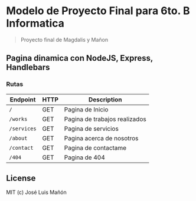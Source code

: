 # Modelo de Proyecto Final para 6to. B Informatica
> Proyecto final de Magdalis y Mañon



## Pagina dinamica con NodeJS, Express, Handlebars

### Rutas

| Endpoint | HTTP | Description |
| --- | --- | ---|
| `/` | GET | Pagina de Inicio |
| `/works` | GET | Pagina de trabajos realizados |
| `/services` | GET | Pagina de servicios |
| `/about` | GET | Pagina acerca de nosotros |
| `/contact` | GET | Pagina de contactame |
| `/404` | GET | Pagina de 404 |

## License
MIT (c) José Luis Mañón